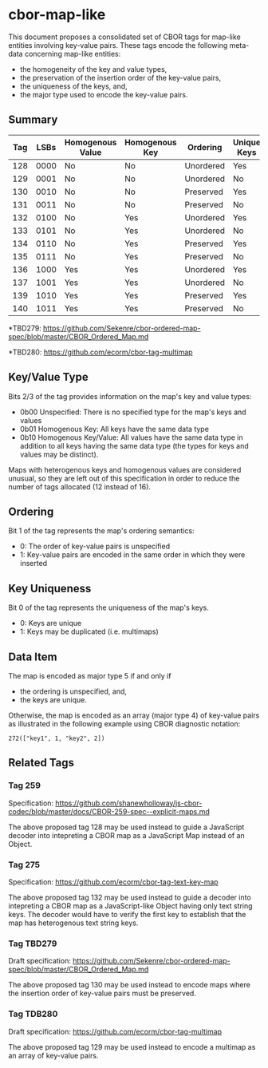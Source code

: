 # cbor-map-like

This document proposes a consolidated set of CBOR tags for map-like entities involving key-value pairs. These tags encode the following meta-data concerning map-like entities:

- the homogeneity of the key and value types,
- the preservation of the insertion order of the key-value pairs,
- the uniqueness of the keys, and,
- the major type used to encode the key-value pairs.

## Summary

| Tag | LSBs | Homogenous Value | Homogenous Key | Ordering  | Unique Keys | Data Item | Related Tag |
| --- | ---- | ---------------- | -------------- | --------- | ----------- | --------- | ----------- |
| 128 | 0000 | No               | No             | Unordered | Yes         | map       | 259         |
| 129 | 0001 | No               | No             | Unordered | No          | array     | TDB280*     |
| 130 | 0010 | No               | No             | Preserved | Yes         | array     | TBD279*     |
| 131 | 0011 | No               | No             | Preserved | No          | array     |             |
| 132 | 0100 | No               | Yes            | Unordered | Yes         | map       | 275         |
| 133 | 0101 | No               | Yes            | Unordered | No          | array     |             |
| 134 | 0110 | No               | Yes            | Preserved | Yes         | array     |             |
| 135 | 0111 | No               | Yes            | Preserved | No          | array     |             |
| 136 | 1000 | Yes              | Yes            | Unordered | Yes         | map       |             |
| 137 | 1001 | Yes              | Yes            | Unordered | No          | array     |             |
| 139 | 1010 | Yes              | Yes            | Preserved | Yes         | array     |             |
| 140 | 1011 | Yes              | Yes            | Preserved | No          | array     |             |

*TBD279: https://github.com/Sekenre/cbor-ordered-map-spec/blob/master/CBOR_Ordered_Map.md

*TBD280: https://github.com/ecorm/cbor-tag-multimap

## Key/Value Type

Bits 2/3 of the tag provides information on the map's key and value types:

- 0b00 Unspecified: There is no specified type for the map's keys and values
- 0b01 Homogenous Key: All keys have the same data type
- 0b10 Homogenous Key/Value: All values have the same data type in addition to all keys having the same data type (the types for keys and values may be distinct).

Maps with heterogenous keys and homogenous values are considered unusual, so they are left out of this specification in order to reduce the number of tags allocated (12 instead of 16).

## Ordering

Bit 1 of the tag represents the map's ordering semantics:

- 0: The order of key-value pairs is unspecified
- 1: Key-value pairs are encoded in the same order in which they were inserted

## Key Uniqueness

Bit 0 of the tag represents the uniqueness of the map's keys.

- 0: Keys are unique
- 1: Keys may be duplicated (i.e. multimaps)

## Data Item

The map is encoded as major type 5 if and only if

- the ordering is unspecified, and,
- the keys are unique.

Otherwise, the map is encoded as an array (major type 4) of key-value pairs as illustrated in the following example using CBOR diagnostic notation:

```
272(["key1", 1, "key2", 2])
```

## Related Tags

### Tag 259

Specification: https://github.com/shanewholloway/js-cbor-codec/blob/master/docs/CBOR-259-spec--explicit-maps.md

The above proposed tag 128 may be used instead to guide a JavaScript decoder into intepreting a CBOR map as a JavaScript Map instead of an Object.

### Tag 275

Specification: https://github.com/ecorm/cbor-tag-text-key-map

The above proposed tag 132 may be used instead to guide a decoder into intepreting a CBOR map as a JavaScript-like Object having only text string keys. The decoder would have to verify the first key to establish that the map has heterogenous text string keys.

### Tag TBD279 ###

Draft specification: https://github.com/Sekenre/cbor-ordered-map-spec/blob/master/CBOR_Ordered_Map.md

The above proposed tag 130 may be used instead to encode maps where the insertion order of key-value pairs must be preserved.

### Tag TDB280 ###

Draft specification: https://github.com/ecorm/cbor-tag-multimap

The above proposed tag 129 may be used instead to encode a multimap as an array of key-value pairs.
